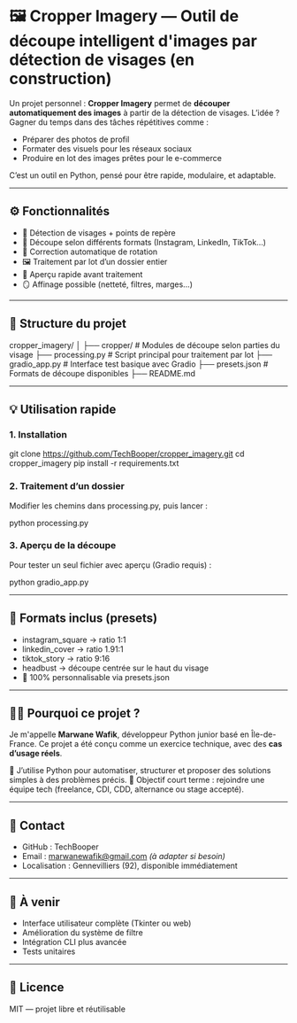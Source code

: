 
# 🖼️ Cropper Imagery — Outil de découpe intelligent d'images par détection de visages (en construction)

Un projet personnel : **Cropper Imagery** permet de **découper automatiquement des images** à partir de la détection de visages. L’idée ? Gagner du temps dans des tâches répétitives comme :

- Préparer des photos de profil
- Formater des visuels pour les réseaux sociaux
- Produire en lot des images prêtes pour le e-commerce

C’est un outil en Python, pensé pour être rapide, modulaire, et adaptable.

---

## ⚙️ Fonctionnalités

- 📸 Détection de visages + points de repère
- 📐 Découpe selon différents formats (Instagram, LinkedIn, TikTok…)
- 🔄 Correction automatique de rotation
- 🖼️ Traitement par lot d’un dossier entier
- 🧪 Aperçu rapide avant traitement
- 🪞 Affinage possible (netteté, filtres, marges…)

---

## 📁 Structure du projet

cropper_imagery/
│
├── cropper/                 # Modules de découpe selon parties du visage
├── processing.py            # Script principal pour traitement par lot
├── gradio_app.py            # Interface test basique avec Gradio
├── presets.json             # Formats de découpe disponibles
├── README.md

---

## 💡 Utilisation rapide

### 1. Installation

git clone https://github.com/TechBooper/cropper_imagery.git
cd cropper_imagery
pip install -r requirements.txt

### 2. Traitement d’un dossier

Modifier les chemins dans processing.py, puis lancer :

python processing.py

### 3. Aperçu de la découpe

Pour tester un seul fichier avec aperçu (Gradio requis) :

python gradio_app.py

---

## 🔧 Formats inclus (presets)

- instagram_square → ratio 1:1
- linkedin_cover → ratio 1.91:1
- tiktok_story → ratio 9:16
- headbust → découpe centrée sur le haut du visage
- 🎯 100% personnalisable via presets.json

---

## 🙋‍♂️ Pourquoi ce projet ?

Je m'appelle **Marwane Wafik**, développeur Python junior basé en Île-de-France. Ce projet a été conçu comme un exercice technique, avec des **cas d’usage réels**.

🔧 J’utilise Python pour automatiser, structurer et proposer des solutions simples à des problèmes précis.
🎯 Objectif court terme : rejoindre une équipe tech (freelance, CDI, CDD, alternance ou stage accepté).

---

## 📩 Contact

- GitHub : TechBooper
- Email : marwanewafik@gmail.com *(à adapter si besoin)*
- Localisation : Gennevilliers (92), disponible immédiatement

---

## 📝 À venir

- Interface utilisateur complète (Tkinter ou web)
- Amélioration du système de filtre
- Intégration CLI plus avancée
- Tests unitaires

---

## 📄 Licence

MIT — projet libre et réutilisable

